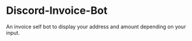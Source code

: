 # Discord-Invoice-Bot
An invoice self bot to display your address and amount depending on your input.

